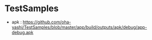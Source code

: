 # TestSamples

- apk : https://github.com/oha-yashi/TestSamples/blob/master/app/build/outputs/apk/debug/app-debug.apk
